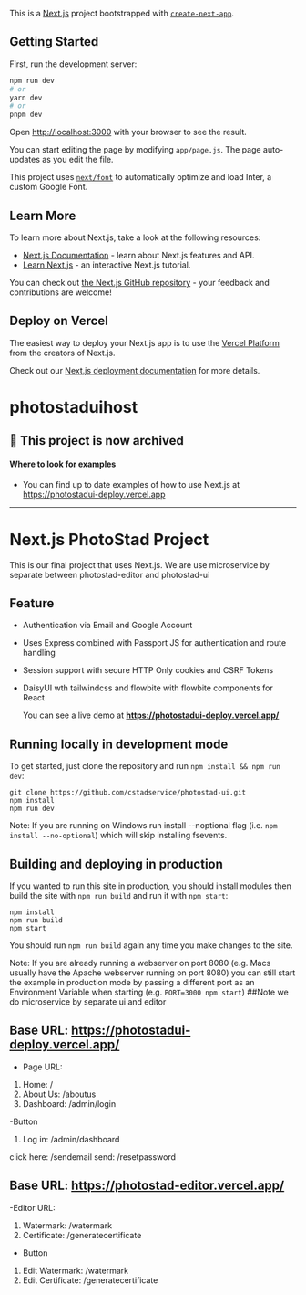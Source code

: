 This is a [Next.js](https://nextjs.org/) project bootstrapped with [`create-next-app`](https://github.com/vercel/next.js/tree/canary/packages/create-next-app).

## Getting Started

First, run the development server:

```bash
npm run dev
# or
yarn dev
# or
pnpm dev
```

Open [http://localhost:3000](http://localhost:3000) with your browser to see the result.

You can start editing the page by modifying `app/page.js`. The page auto-updates as you edit the file.

This project uses [`next/font`](https://nextjs.org/docs/basic-features/font-optimization) to automatically optimize and load Inter, a custom Google Font.

## Learn More

To learn more about Next.js, take a look at the following resources:

- [Next.js Documentation](https://nextjs.org/docs) - learn about Next.js features and API.
- [Learn Next.js](https://nextjs.org/learn) - an interactive Next.js tutorial.

You can check out [the Next.js GitHub repository](https://github.com/vercel/next.js/) - your feedback and contributions are welcome!

## Deploy on Vercel

The easiest way to deploy your Next.js app is to use the [Vercel Platform](https://vercel.com/new?utm_medium=default-template&filter=next.js&utm_source=create-next-app&utm_campaign=create-next-app-readme) from the creators of Next.js.

Check out our [Next.js deployment documentation](https://nextjs.org/docs/deployment) for more details.

# photostaduihost

## 🚨 This project is now archived

#### Where to look for examples

- You can find up to date examples of how to use Next.js at https://photostadui-deploy.vercel.app

---

# Next.js PhotoStad Project

This is our final project that uses Next.js.
We are use microservice by separate between photostad-editor and photostad-ui

## Feature

- Authentication via Email and Google Account
- Uses Express combined with Passport JS for authentication and route handling
- Session support with secure HTTP Only cookies and CSRF Tokens
- DaisyUI wth tailwindcss and flowbite with flowbite components for React

  You can see a live demo at **https://photostadui-deploy.vercel.app/**

## Running locally in development mode

To get started, just clone the repository and run `npm install && npm run dev`:

    git clone https://github.com/cstadservice/photostad-ui.git
    npm install
    npm run dev

Note: If you are running on Windows run install --noptional flag (i.e. `npm install --no-optional`) which will skip installing fsevents.

## Building and deploying in production

If you wanted to run this site in production, you should install modules then build the site with `npm run build` and run it with `npm start`:

    npm install
    npm run build
    npm start

You should run `npm run build` again any time you make changes to the site.

Note: If you are already running a webserver on port 8080 (e.g. Macs usually have the Apache webserver running on port 8080) you can still start the example in production mode by passing a different port as an Environment Variable when starting (e.g. `PORT=3000 npm start`)
##Note we do microservice by separate ui and editor
## Base URL: https://photostadui-deploy.vercel.app/

- Page URL:

1. Home: /
2. About Us: /aboutus
3. Dashboard: /admin/login

-Button

1. Log in: /admin/dashboard

click here: /sendemail
send: /resetpassword

## Base URL: https://photostad-editor.vercel.app/

-Editor URL:

1. Watermark: /watermark
2. Certificate: /generatecertificate

- Button

1. Edit Watermark: /watermark
2. Edit Certificate: /generatecertificate
